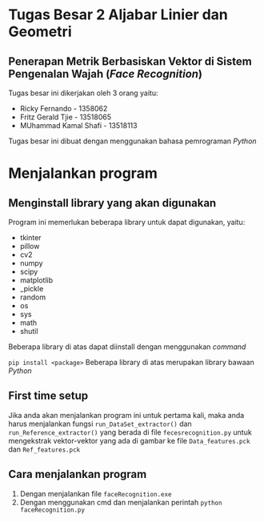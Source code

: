 # Tugas Besar 2 Aljabar Linier dan Geometri
## Penerapan Metrik Berbasiskan Vektor di Sistem Pengenalan Wajah (<i>Face Recognition</i>)

<p>Tugas besar ini dikerjakan oleh 3 orang yaitu:</p>
<ul>
    <li>Ricky Fernando - 1358062</li>
    <li>Fritz Gerald Tjie - 13518065</li>
    <li>MUhammad Kamal Shafi - 13518113</li>
</ul>
<p>Tugas besar ini dibuat dengan menggunakan bahasa pemrograman <i>Python</i></p>

# Menjalankan program
## Menginstall library yang akan digunakan
<p>Program ini memerlukan beberapa library untuk dapat digunakan, yaitu:</p>
<ul>
    <li>tkinter</li>
    <li>pillow</li>
    <li>cv2</li>
    <li>numpy</li>
    <li>scipy</li>
    <li>matplotlib</li>
    <li>_pickle</li>
    <li>random</li>
    <li>os</li>
    <li>sys</li>
    <li>math</li>
    <li>shutil</li>
</ul>
Beberapa library di atas dapat diinstall dengan menggunakan <i>command</i>

`pip install <package>`
Beberapa library di atas merupakan library bawaan <i>Python</i>

## First time setup
Jika anda akan menjalankan program ini untuk pertama kali, maka anda harus menjalankan fungsi `run_DataSet_extractor()` dan `run_Reference_extractor()` yang berada di file `fecesrecognition.py` untuk mengekstrak vektor-vektor yang ada di gambar ke file `Data_features.pck` dan `Ref_features.pck`

## Cara menjalankan program
1. Dengan menjalankan file `faceRecognition.exe`
2. Dengan menggunakan cmd dan menjalankan perintah `python faceRecognition.py`